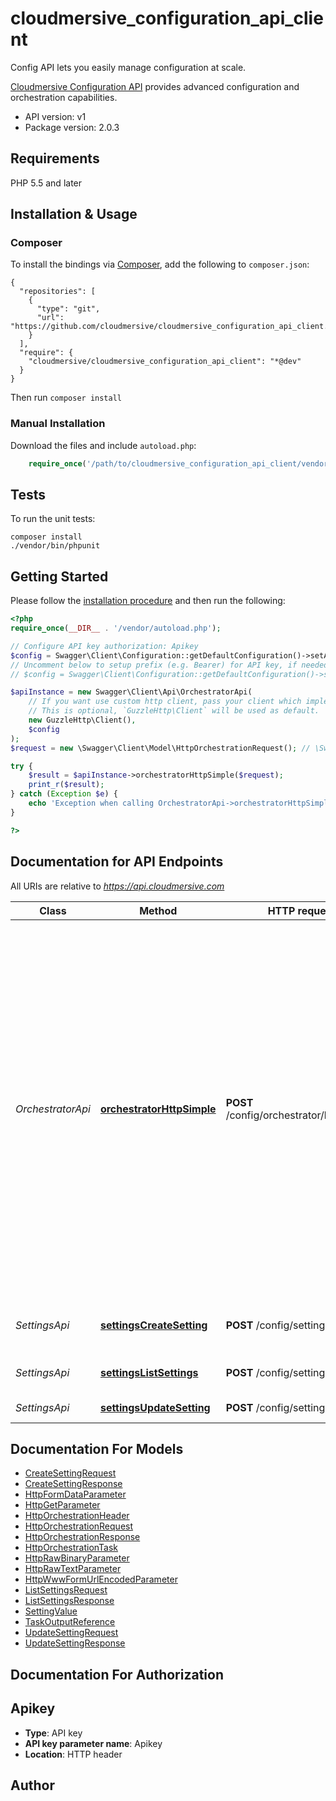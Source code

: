 # cloudmersive_configuration_api_client
Config API lets you easily manage configuration at scale.

[Cloudmersive Configuration API](https://www.cloudmersive.com/) provides advanced configuration and orchestration capabilities.

- API version: v1
- Package version: 2.0.3


## Requirements

PHP 5.5 and later

## Installation & Usage
### Composer

To install the bindings via [Composer](http://getcomposer.org/), add the following to `composer.json`:

```
{
  "repositories": [
    {
      "type": "git",
      "url": "https://github.com/cloudmersive/cloudmersive_configuration_api_client.git"
    }
  ],
  "require": {
    "cloudmersive/cloudmersive_configuration_api_client": "*@dev"
  }
}
```

Then run `composer install`

### Manual Installation

Download the files and include `autoload.php`:

```php
    require_once('/path/to/cloudmersive_configuration_api_client/vendor/autoload.php');
```

## Tests

To run the unit tests:

```
composer install
./vendor/bin/phpunit
```

## Getting Started

Please follow the [installation procedure](#installation--usage) and then run the following:

```php
<?php
require_once(__DIR__ . '/vendor/autoload.php');

// Configure API key authorization: Apikey
$config = Swagger\Client\Configuration::getDefaultConfiguration()->setApiKey('Apikey', 'YOUR_API_KEY');
// Uncomment below to setup prefix (e.g. Bearer) for API key, if needed
// $config = Swagger\Client\Configuration::getDefaultConfiguration()->setApiKeyPrefix('Apikey', 'Bearer');

$apiInstance = new Swagger\Client\Api\OrchestratorApi(
    // If you want use custom http client, pass your client which implements `GuzzleHttp\ClientInterface`.
    // This is optional, `GuzzleHttp\Client` will be used as default.
    new GuzzleHttp\Client(),
    $config
);
$request = new \Swagger\Client\Model\HttpOrchestrationRequest(); // \Swagger\Client\Model\HttpOrchestrationRequest | 

try {
    $result = $apiInstance->orchestratorHttpSimple($request);
    print_r($result);
} catch (Exception $e) {
    echo 'Exception when calling OrchestratorApi->orchestratorHttpSimple: ', $e->getMessage(), PHP_EOL;
}

?>
```

## Documentation for API Endpoints

All URIs are relative to *https://api.cloudmersive.com*

Class | Method | HTTP request | Description
------------ | ------------- | ------------- | -------------
*OrchestratorApi* | [**orchestratorHttpSimple**](docs/Api/OrchestratorApi.md#orchestratorhttpsimple) | **POST** /config/orchestrator/http/simple | Orchestrate multiple HTTP API calls with a single API call in the order specified.  Call other Cloudmersive APIs or third party APIs.  For Cloudmersive APIs, the API Key will automatically propogate to the child calls without needing to be set explicitly.  Name each task and reference the output of a previous task in the inputs to a given task.
*SettingsApi* | [**settingsCreateSetting**](docs/Api/SettingsApi.md#settingscreatesetting) | **POST** /config/settings/create | Create a setting in the specified bucket
*SettingsApi* | [**settingsListSettings**](docs/Api/SettingsApi.md#settingslistsettings) | **POST** /config/settings/list | Enumerate the settings in a bucket
*SettingsApi* | [**settingsUpdateSetting**](docs/Api/SettingsApi.md#settingsupdatesetting) | **POST** /config/settings/update | Update a setting


## Documentation For Models

 - [CreateSettingRequest](docs/Model/CreateSettingRequest.md)
 - [CreateSettingResponse](docs/Model/CreateSettingResponse.md)
 - [HttpFormDataParameter](docs/Model/HttpFormDataParameter.md)
 - [HttpGetParameter](docs/Model/HttpGetParameter.md)
 - [HttpOrchestrationHeader](docs/Model/HttpOrchestrationHeader.md)
 - [HttpOrchestrationRequest](docs/Model/HttpOrchestrationRequest.md)
 - [HttpOrchestrationResponse](docs/Model/HttpOrchestrationResponse.md)
 - [HttpOrchestrationTask](docs/Model/HttpOrchestrationTask.md)
 - [HttpRawBinaryParameter](docs/Model/HttpRawBinaryParameter.md)
 - [HttpRawTextParameter](docs/Model/HttpRawTextParameter.md)
 - [HttpWwwFormUrlEncodedParameter](docs/Model/HttpWwwFormUrlEncodedParameter.md)
 - [ListSettingsRequest](docs/Model/ListSettingsRequest.md)
 - [ListSettingsResponse](docs/Model/ListSettingsResponse.md)
 - [SettingValue](docs/Model/SettingValue.md)
 - [TaskOutputReference](docs/Model/TaskOutputReference.md)
 - [UpdateSettingRequest](docs/Model/UpdateSettingRequest.md)
 - [UpdateSettingResponse](docs/Model/UpdateSettingResponse.md)


## Documentation For Authorization


## Apikey

- **Type**: API key
- **API key parameter name**: Apikey
- **Location**: HTTP header


## Author




